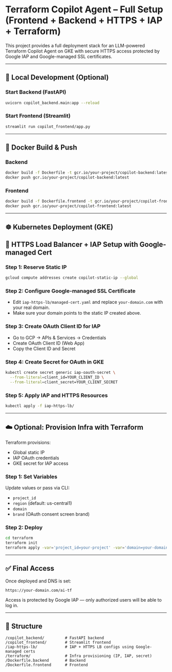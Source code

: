 
# Terraform Copilot Agent – Full Setup (Frontend + Backend + HTTPS + IAP + Terraform)

This project provides a full deployment stack for an LLM-powered Terraform Copilot Agent on GKE with secure HTTPS access protected by Google IAP and Google-managed SSL certificates.

---

## 🧪 Local Development (Optional)

### Start Backend (FastAPI)
```bash
uvicorn copilot_backend.main:app --reload
```

### Start Frontend (Streamlit)
```bash
streamlit run copilot_frontend/app.py
```

---

## 🚀 Docker Build & Push

### Backend
```bash
docker build -f Dockerfile -t gcr.io/your-project/copilot-backend:latest .
docker push gcr.io/your-project/copilot-backend:latest
```

### Frontend
```bash
docker build -f Dockerfile.frontend -t gcr.io/your-project/copilot-frontend:latest .
docker push gcr.io/your-project/copilot-frontend:latest
```

---

## ☸️ Kubernetes Deployment (GKE)

## 🔐 HTTPS Load Balancer + IAP Setup with Google-managed Cert

### Step 1: Reserve Static IP
```bash
gcloud compute addresses create copilot-static-ip --global
```

### Step 2: Configure Google-managed SSL Certificate
- Edit `iap-https-lb/managed-cert.yaml` and replace `your-domain.com` with your real domain.
- Make sure your domain points to the static IP created above.

### Step 3: Create OAuth Client ID for IAP
- Go to GCP → APIs & Services → Credentials
- Create OAuth Client ID (Web App)
- Copy the Client ID and Secret

### Step 4: Create Secret for OAuth in GKE
```bash
kubectl create secret generic iap-oauth-secret \
  --from-literal=client_id=YOUR_CLIENT_ID \
  --from-literal=client_secret=YOUR_CLIENT_SECRET
```

### Step 5: Apply IAP and HTTPS Resources
```bash
kubectl apply -f iap-https-lb/
```

---

## ☁️ Optional: Provision Infra with Terraform

Terraform provisions:
- Global static IP
- IAP OAuth credentials
- GKE secret for IAP access

### Step 1: Set Variables
Update values or pass via CLI:
- `project_id`
- `region` (default: us-central1)
- `domain`
- `brand` (OAuth consent screen brand)

### Step 2: Deploy
```bash
cd terraform
terraform init
terraform apply -var='project_id=your-project' -var='domain=your-domain.com' -var='brand=your-iap-brand'
```

---

## ✅ Final Access

Once deployed and DNS is set:
```
https://your-domain.com/ai-tf
```

Access is protected by Google IAP — only authorized users will be able to log in.

---

## 📁 Structure

```
/copilot_backend/         # FastAPI backend
/copilot_frontend/        # Streamlit frontend
/iap-https-lb/            # IAP + HTTPS LB configs using Google-managed certs
/terraform/               # Infra provisioning (IP, IAP, secret)
/Dockerfile.backend       # Backend
/Dockerfile.frontend      # Frontend
```
